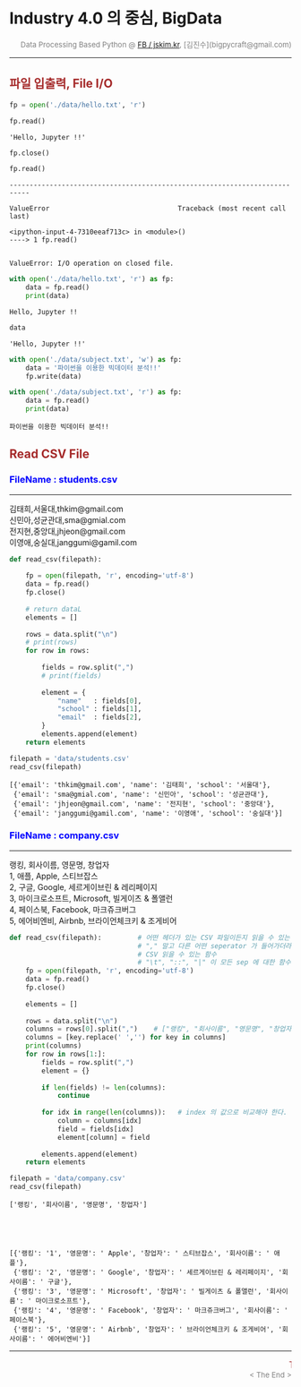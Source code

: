 
# Industry 4.0 의 중심, BigData

<div align='right'><font size=2 color='gray'>Data Processing Based Python @ <font color='blue'><a href='https://www.facebook.com/jskim.kr'>FB / jskim.kr</a></font>, [김진수](bigpycraft@gmail.com)</font></div>
<hr>

## <font color='brown'>파일 입출력, File I/O</font>


```python
fp = open('./data/hello.txt', 'r')
```


```python
fp.read()
```




    'Hello, Jupyter !!'




```python
fp.close()
```


```python
fp.read()
```


    ---------------------------------------------------------------------------

    ValueError                                Traceback (most recent call last)

    <ipython-input-4-7310eeaf713c> in <module>()
    ----> 1 fp.read()
    

    ValueError: I/O operation on closed file.



```python
with open('./data/hello.txt', 'r') as fp:
    data = fp.read()
    print(data)
```

    Hello, Jupyter !!
    


```python
data
```




    'Hello, Jupyter !!'




```python
with open('./data/subject.txt', 'w') as fp:
    data = '파이썬을 이용한 빅데이터 분석!!'
    fp.write(data)
```


```python
with open('./data/subject.txt', 'r') as fp:
    data = fp.read()
    print(data)
```

    파이썬을 이용한 빅데이터 분석!!
    

## <font color='brown'>Read CSV File</font>

### <font color='blue'>FileName : students.csv</font>
<hr> 김태희,서울대,thkim@gmail.com
<br> 신민아,성균관대,sma@gmial.com
<br> 전지현,중앙대,jhjeon@gmail.com
<br> 이영애,숭실대,janggumi@gamil.com


```python
def read_csv(filepath):
    
    fp = open(filepath, 'r', encoding='utf-8')
    data = fp.read()
    fp.close()
    
    # return dataL
    elements = []
    
    rows = data.split("\n")
    # print(rows)
    for row in rows:        
        
        fields = row.split(",")
        # print(fields)
        
        element = {   
            "name"   : fields[0],
            "school" : fields[1],
            "email"  : fields[2],
        }
        elements.append(element)
    return elements
```


```python
filepath = 'data/students.csv'
read_csv(filepath)
```




    [{'email': 'thkim@gmail.com', 'name': '김태희', 'school': '서울대'},
     {'email': 'sma@gmial.com', 'name': '신민아', 'school': '성균관대'},
     {'email': 'jhjeon@gmail.com', 'name': '전지현', 'school': '중앙대'},
     {'email': 'janggumi@gamil.com', 'name': '이영애', 'school': '숭실대'}]



### <font color='blue'>FileName : company.csv</font>
<hr> 랭킹, 회사이름, 영문명, 창업자
<br> 1, 애플, Apple, 스티브잡스
<br> 2, 구글, Google, 세르게이브린 & 레리페이지
<br> 3, 마이크로소프트, Microsoft, 빌게이츠 & 폴앨런
<br> 4, 페이스북, Facebook, 마크쥬크버그
<br> 5, 에어비엔비, Airbnb, 브라이언체크키 & 조게비어


```python
def read_csv(filepath):         # 어떤 헤더가 있는 CSV 파일이든지 읽을 수 있는 함수
                                # "," 말고 다른 어떤 seperator 가 들어가더라도, 
                                # CSV 읽을 수 있는 함수
                                # "\t", "::", "|" 이 모든 sep 에 대한 함수!
    fp = open(filepath, 'r', encoding='utf-8')
    data = fp.read()
    fp.close()
    
    elements = []
    
    rows = data.split("\n")
    columns = rows[0].split(",")    # ["랭킹", "회사이름", "영문명", "창업자"]
    columns = [key.replace(' ','') for key in columns]
    print(columns)
    for row in rows[1:]:
        fields = row.split(",")
        element = {}
        
        if len(fields) != len(columns):
            continue
        
        for idx in range(len(columns)):   # index 의 값으로 비교해야 한다.
            column = columns[idx]
            field = fields[idx]
            element[column] = field
        
        elements.append(element)
    return elements
```


```python
filepath = 'data/company.csv'
read_csv(filepath)
```

    ['랭킹', '회사이름', '영문명', '창업자']
    




    [{'랭킹': '1', '영문명': ' Apple', '창업자': ' 스티브잡스', '회사이름': ' 애플'},
     {'랭킹': '2', '영문명': ' Google', '창업자': ' 세르게이브린 & 레리페이지', '회사이름': ' 구글'},
     {'랭킹': '3', '영문명': ' Microsoft', '창업자': ' 빌게이츠 & 폴앨런', '회사이름': ' 마이크로소프트'},
     {'랭킹': '4', '영문명': ' Facebook', '창업자': ' 마크쥬크버그', '회사이름': ' 페이스북'},
     {'랭킹': '5', '영문명': ' Airbnb', '창업자': ' 브라이언체크키 & 조게비어', '회사이름': ' 에어비엔비'}]



<hr>
<marquee><font size=3 color='brown'>The BigpyCraft find the information to design valuable society with Technology & Craft.</font></marquee>
<div align='right'><font size=2 color='gray'> &lt; The End &gt; </font></div>
